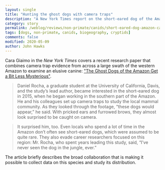 ```yaml
---
layout: single
title: "Hunting the ghost dogs with camera traps"
description: "A New York Times report on the short-eared dog of the Amazon."
category: story
permalink: /weblog/reviews/non-primate/canids/short-eared-dog-amazon-camera-trap-research-2020.html
tags: [dogs, non-primate, canids, biogeography, cryptids]
comments: false
modified: 2020-05-09
author: John Hawks
---
```


Cara Giaimo in the <em>New York Times</em> covers a recent research paper that combines camera trap evidence from across a large swath of the western Amazon to examine an elusive canine: <a href="https://www.nytimes.com/2020/05/04/science/ghost-dog-amazon-rainforest.html">"The Ghost Dogs of the Amazon Get a Bit Less Mysterious"</a>.

<blockquote>Daniel Rocha, a graduate student at the University of California, Davis, and the study’s lead author, became interested in the short-eared dog in 2015, when he began working in the southern part of the Amazon. He and his colleagues set up camera traps to study the local mammal community. As they looked through the footage, “these dogs would appear,” he said. With pricked ears and furrowed brows, they almost look surprised to be caught on camera.</blockquote>

<blockquote>It surprised him, too. Even locals who spend a lot of time in the Amazon don’t often see short-eared dogs, which were assumed to be quite rare. They also evade career researchers focused on this region: Mr. Rocha, who spent years leading this study, said, “I’ve never seen the dog in the jungle, ever.”</blockquote>

The article briefly describes the broad collaboration that is making it possible to collect data on this species and study its distribution.
